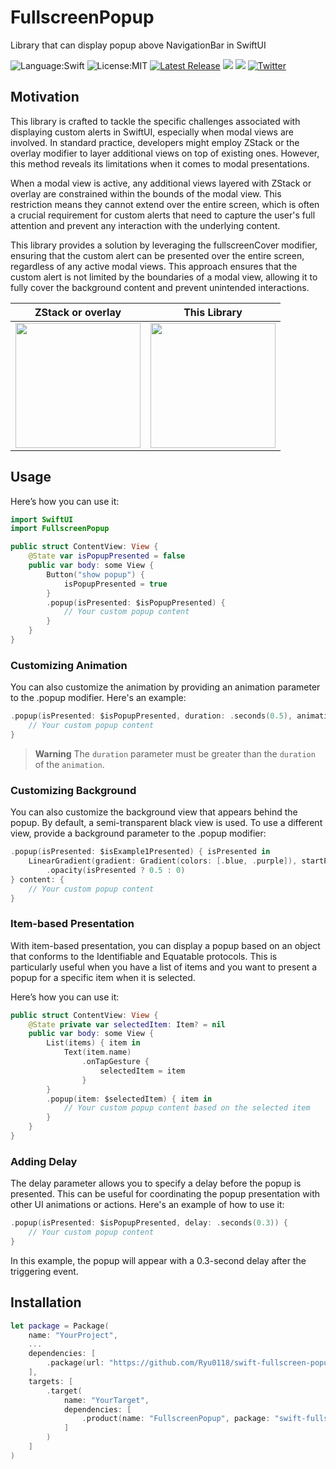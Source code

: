 # FullscreenPopup
Library that can display popup above NavigationBar in SwiftUI

![Language:Swift](https://img.shields.io/static/v1?label=Language&message=Swift&color=orange&style=flat-square)
![License:MIT](https://img.shields.io/static/v1?label=License&message=MIT&color=blue&style=flat-square)
[![Latest Release](https://img.shields.io/github/v/release/Ryu0118/swift-fullscreen-popup?style=flat-square)](https://github.com/Ryu0118/swift-fullscreen-popup/releases/latest)
[![](https://img.shields.io/endpoint?url=https%3A%2F%2Fswiftpackageindex.com%2Fapi%2Fpackages%2FRyu0118%2Fswift-fullscreen-popup%2Fbadge%3Ftype%3Dswift-versions)](https://swiftpackageindex.com/Ryu0118/swift-fullscreen-popup)
[![](https://img.shields.io/endpoint?url=https%3A%2F%2Fswiftpackageindex.com%2Fapi%2Fpackages%2FRyu0118%2Fswift-fullscreen-popup%2Fbadge%3Ftype%3Dplatforms)](https://swiftpackageindex.com/Ryu0118/swift-fullscreen-popup)
[![Twitter](https://img.shields.io/twitter/follow/ryu_hu03?style=social)](https://twitter.com/ryu_hu03)

## Motivation

This library is crafted to tackle the specific challenges associated with displaying custom alerts in SwiftUI, especially when modal views are involved. In standard practice, developers might employ ZStack or the overlay modifier to layer additional views on top of existing ones. However, this method reveals its limitations when it comes to modal presentations.

When a modal view is active, any additional views layered with ZStack or overlay are constrained within the bounds of the modal view. This restriction means they cannot extend over the entire screen, which is often a crucial requirement for custom alerts that need to capture the user's full attention and prevent any interaction with the underlying content.

This library provides a solution by leveraging the fullscreenCover modifier, ensuring that the custom alert can be presented over the entire screen, regardless of any active modal views. This approach ensures that the custom alert is not limited by the boundaries of a modal view, allowing it to fully cover the background content and prevent unintended interactions.

|  ZStack or overlay  |  This Library  |
| ---- | ---- |
|  <img src="https://github.com/Ryu0118/swift-fullscreen-popup/assets/87907656/9756e921-ba9f-4190-8cb8-0b3b7e1f16a8" width="200">  |  <img src="https://github.com/Ryu0118/swift-fullscreen-popup/assets/87907656/1c1b9478-81e5-491c-86d1-e52e2c8b7fbd" width="200">  |

## Usage
Here’s how you can use it:
```Swift
import SwiftUI
import FullscreenPopup

public struct ContentView: View {
    @State var isPopupPresented = false
    public var body: some View {
        Button("show popup") {
            isPopupPresented = true
        }
        .popup(isPresented: $isPopupPresented) {
            // Your custom popup content
        }
    }
}
```

### Customizing Animation
You can also customize the animation by providing an animation parameter to the .popup modifier. Here's an example:
```Swift
.popup(isPresented: $isPopupPresented, duration: .seconds(0.5), animation: .easeIn(duration: 0.5)) {
    // Your custom popup content
}
```
> **Warning**
> The `duration` parameter must be greater than the `duration` of the `animation`.

### Customizing Background
You can also customize the background view that appears behind the popup. By default, a semi-transparent black view is used. To use a different view, provide a background parameter to the .popup modifier:
```Swift
.popup(isPresented: $isExample1Presented) { isPresented in
    LinearGradient(gradient: Gradient(colors: [.blue, .purple]), startPoint: .top, endPoint: .bottom)
        .opacity(isPresented ? 0.5 : 0)
} content: {
    // Your custom popup content
}
```

### Item-based Presentation
With item-based presentation, you can display a popup based on an object that conforms to the Identifiable and Equatable protocols. This is particularly useful when you have a list of items and you want to present a popup for a specific item when it is selected.

Here’s how you can use it:

```Swift
public struct ContentView: View {
    @State private var selectedItem: Item? = nil
    public var body: some View {
        List(items) { item in
            Text(item.name)
                .onTapGesture {
                    selectedItem = item
                }
        }
        .popup(item: $selectedItem) { item in
            // Your custom popup content based on the selected item
        }
    }
}
```

### Adding Delay
The delay parameter allows you to specify a delay before the popup is presented. This can be useful for coordinating the popup presentation with other UI animations or actions. Here's an example of how to use it:

```Swift
.popup(isPresented: $isPopupPresented, delay: .seconds(0.3)) {
    // Your custom popup content
}
```
In this example, the popup will appear with a 0.3-second delay after the triggering event.


## Installation
```Swift
let package = Package(
    name: "YourProject",
    ...
    dependencies: [
        .package(url: "https://github.com/Ryu0118/swift-fullscreen-popup", exact: "0.1.0")
    ],
    targets: [
        .target(
            name: "YourTarget",
            dependencies: [
                .product(name: "FullscreenPopup", package: "swift-fullscreen-popup"),
            ]
        )
    ]
)
```
